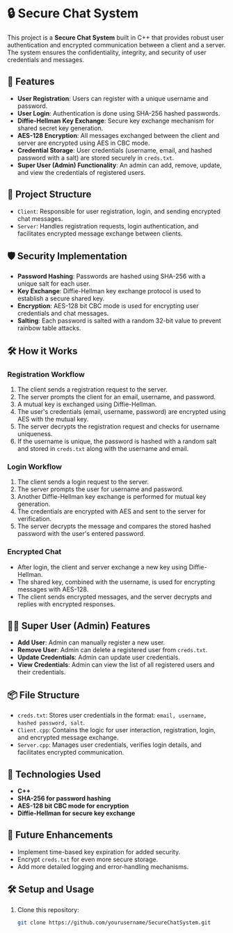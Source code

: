 # 🔒 Secure Chat System

This project is a **Secure Chat System** built in C++ that provides robust user authentication and encrypted communication between a client and a server. The system ensures the confidentiality, integrity, and security of user credentials and messages. 

## 🚀 Features

- **User Registration**: Users can register with a unique username and password.
- **User Login**: Authentication is done using SHA-256 hashed passwords.
- **Diffie-Hellman Key Exchange**: Secure key exchange mechanism for shared secret key generation.
- **AES-128 Encryption**: All messages exchanged between the client and server are encrypted using AES in CBC mode.
- **Credential Storage**: User credentials (username, email, and hashed password with a salt) are stored securely in `creds.txt`.
- **Super User (Admin) Functionality**: An admin can add, remove, update, and view the credentials of registered users.

## 📂 Project Structure

- `Client`: Responsible for user registration, login, and sending encrypted chat messages.
- `Server`: Handles registration requests, login authentication, and facilitates encrypted message exchange between clients.

## 🛡️ Security Implementation

- **Password Hashing**: Passwords are hashed using SHA-256 with a unique salt for each user.
- **Key Exchange**: Diffie-Hellman key exchange protocol is used to establish a secure shared key.
- **Encryption**: AES-128 bit CBC mode is used for encrypting user credentials and chat messages.
- **Salting**: Each password is salted with a random 32-bit value to prevent rainbow table attacks.

## 🛠️ How it Works

### Registration Workflow
1. The client sends a registration request to the server.
2. The server prompts the client for an email, username, and password.
3. A mutual key is exchanged using Diffie-Hellman.
4. The user's credentials (email, username, password) are encrypted using AES with the mutual key.
5. The server decrypts the registration request and checks for username uniqueness.
6. If the username is unique, the password is hashed with a random salt and stored in `creds.txt` along with the username and email.

### Login Workflow
1. The client sends a login request to the server.
2. The server prompts the user for username and password.
3. Another Diffie-Hellman key exchange is performed for mutual key generation.
4. The credentials are encrypted with AES and sent to the server for verification.
5. The server decrypts the message and compares the stored hashed password with the user's entered password.

### Encrypted Chat
- After login, the client and server exchange a new key using Diffie-Hellman.
- The shared key, combined with the username, is used for encrypting messages with AES-128.
- The client sends encrypted messages, and the server decrypts and replies with encrypted responses.

## 👨‍💻 Super User (Admin) Features
- **Add User**: Admin can manually register a new user.
- **Remove User**: Admin can delete a registered user from `creds.txt`.
- **Update Credentials**: Admin can update user credentials.
- **View Credentials**: Admin can view the list of all registered users and their credentials.

## 📦 File Structure

- `creds.txt`: Stores user credentials in the format: `email, username, hashed password, salt`.
- `Client.cpp`: Contains the logic for user interaction, registration, login, and encrypted message exchange.
- `Server.cpp`: Manages user credentials, verifies login details, and facilitates encrypted communication.

## 🔧 Technologies Used
- **C++**
- **SHA-256 for password hashing**
- **AES-128 bit CBC mode for encryption**
- **Diffie-Hellman for secure key exchange**

## 📜 Future Enhancements
- Implement time-based key expiration for added security.
- Encrypt `creds.txt` for even more secure storage.
- Add more detailed logging and error-handling mechanisms.

## 🛠️ Setup and Usage

1. Clone this repository:
   ```bash
   git clone https://github.com/yourusername/SecureChatSystem.git
